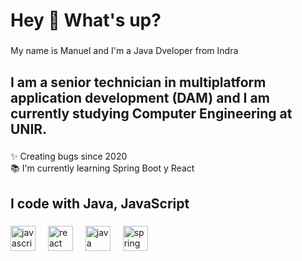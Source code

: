 <h1 align="left">Hey 👋 What's up?</h1>

###

<p align="left">My name is Manuel and I'm a Java Dveloper from Indra</p>

###

<h2 align="left">I am a senior technician in multiplatform application development (DAM) and I am currently studying Computer Engineering at UNIR.</h2>

###

<p align="left">✨ Creating bugs since 2020<br>📚 I'm currently learning Spring Boot y React</p>

###

<h2 align="left">I code with Java, JavaScript</h2>

###

<div align="left">
  <img src="https://cdn.jsdelivr.net/gh/devicons/devicon/icons/javascript/javascript-original.svg" height="40" alt="javascript logo"  />
  <img width="12" />
  <img src="https://cdn.jsdelivr.net/gh/devicons/devicon/icons/react/react-original.svg" height="40" alt="react logo"  />
  <img width="12" />
  <img src="https://cdn.jsdelivr.net/gh/devicons/devicon/icons/java/java-original.svg" height="40" alt="java logo"  />
  <img width="12" />
  <img src="https://cdn.jsdelivr.net/gh/devicons/devicon/icons/spring/spring-original.svg" height="40" alt="spring logo"  />
</div>

###

<p align="left"></p>

###
